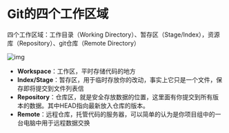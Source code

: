 # Git的四个工作区域

四个工作区域：工作目录（Working Directory）、暂存区（Stage/Index），资源库（Repository）、git仓库（Remote Directory）

![img](https://img2018.cnblogs.com/blog/1090617/201810/1090617-20181008211557402-232838726.png)

+ **Workspace**：工作区，平时存储代码的地方
+ **Index/Stage**：暂存区，用于临时存放你的改动，事实上它只是一个文件，保存即将提交到文件列表信
+ **Repository**：仓库区，就是安全存放数据的位置，这里面有你提交到所有版本的数据。其中HEAD指向最新放入仓库的版本。
+ **Remote**：远程仓库，托管代码的服务器，可以简单的认为是你项目组中的一台电脑中用于远程数据交换